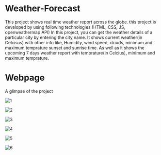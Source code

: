 # Weather-Forecast
This project shows real time weather report across the globe.
this project is developed by using following technologies (HTML, CSS, JS, openweathermap API)
In this project, you can get the weather details of a particular city by entering the city name. It shows current weather(in Celcisus) with other info like, Humidity, wind speed, clouds, minimum and maximum temprature sunset and sunrise time. As well as it shows the upcoming 7 days weather report with temprature(in Celcius), minimum and maximum temprature.

# Webpage
A glimpse of the project

![1](https://user-images.githubusercontent.com/90475607/143766958-dbd1d63a-1cf6-4650-8533-2ab071428b3f.png)

![2](https://user-images.githubusercontent.com/90475607/143766961-8e32ed6c-ad47-44d7-a787-a93f1fefbf56.png)

![3](https://user-images.githubusercontent.com/90475607/143766963-1393d4cf-e5d4-4ff5-ae89-c354520f6401.png)

![4](https://user-images.githubusercontent.com/90475607/143766965-81238d68-a96f-457d-90a3-86846a3e9760.png)

![5](https://user-images.githubusercontent.com/90475607/143766970-ddc73277-a9eb-4506-a9c1-4179517f44d9.png)

![6](https://user-images.githubusercontent.com/90475607/143766973-1d01c270-7733-43ab-b117-b13674d62fc2.png)

